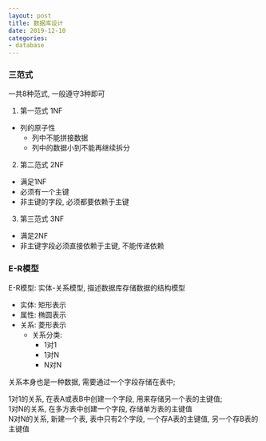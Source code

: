 ```yaml
---
layout: post
title: 数据库设计
date: 2019-12-10
categories:
- database
---
```


### 三范式
一共8种范式, 一般遵守3种即可
1. 第一范式 1NF 
* 列的原子性
	* 列中不能拼接数据
	* 列中的数据小到不能再继续拆分

2. 第二范式 2NF
* 满足1NF
* 必须有一个主键
* 非主键的字段, 必须都要依赖于主键

3. 第三范式 3NF
* 满足2NF
* 非主键字段必须直接依赖于主键, 不能传递依赖


### E-R模型
E-R模型: 实体-关系模型, 描述数据库存储数据的结构模型<br>

* 实体: 矩形表示
* 属性: 椭圆表示
* 关系: 菱形表示
	* 关系分类:
		* 1对1
		* 1对N
		* N对N

关系本身也是一种数据, 需要通过一个字段存储在表中;<br>

1对1的关系, 在表A或表B中创建一个字段, 用来存储另一个表的主键值;<br>
1对N的关系, 在多方表中创建一个字段, 存储单方表的主键值<br>
N对N的关系, 新建一个表, 表中只有2个字段, 一个存A表的主键值, 另一个存B表的主键值<br>
